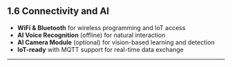 ## 1.6 Connectivity and AI

- **WiFi & Bluetooth** for wireless programming and IoT access  
- **AI Voice Recognition** (offline) for natural interaction  
- **AI Camera Module** (optional) for vision-based learning and detection  
- **IoT-ready** with MQTT support for real-time data exchange

---